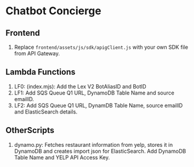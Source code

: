 # Chatbot Concierge #

## Frontend ##
1. Replace `frontend/assets/js/sdk/apigClient.js` with your own SDK file from API
   Gateway.

## Lambda Functions ##

1. LF0: (index.mjs): Add the Lex V2 BotAliasID and BotID
2. LF1: Add SQS Queue Q1 URL, DynamoDB Table Name and source emailID.
3. LF2: Add SQS Queue Q1 URL, DynamDB Table Name, source emailID and ElasticSearch details.

## OtherScripts ##

1. dynamo.py: Fetches restaurant information from yelp, stores it in DynamoDB and creates import json for ElasticSearch.
              Add DynamoDB Table Name and YELP API Access Key.

